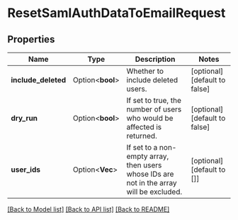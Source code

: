 # ResetSamlAuthDataToEmailRequest

## Properties

Name | Type | Description | Notes
------------ | ------------- | ------------- | -------------
**include_deleted** | Option<**bool**> | Whether to include deleted users. | [optional][default to false]
**dry_run** | Option<**bool**> | If set to true, the number of users who would be affected is returned. | [optional][default to false]
**user_ids** | Option<**Vec<String>**> | If set to a non-empty array, then users whose IDs are not in the array will be excluded. | [optional][default to []]

[[Back to Model list]](../README.md#documentation-for-models) [[Back to API list]](../README.md#documentation-for-api-endpoints) [[Back to README]](../README.md)


